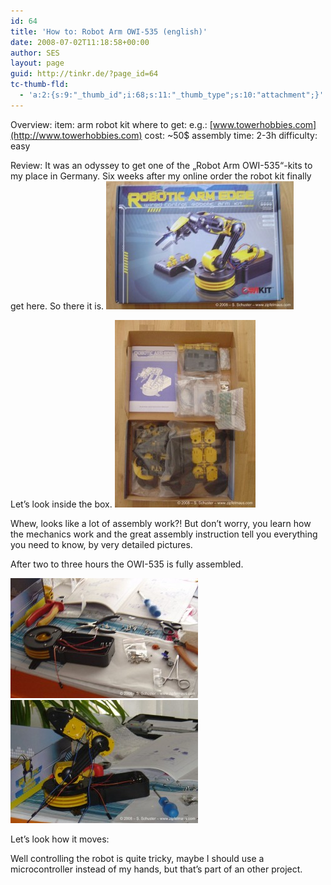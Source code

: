 ```yaml
---
id: 64
title: 'How to: Robot Arm OWI-535 (english)'
date: 2008-07-02T11:18:58+00:00
author: SES
layout: page
guid: http://tinkr.de/?page_id=64
tc-thumb-fld:
  - 'a:2:{s:9:"_thumb_id";i:68;s:11:"_thumb_type";s:10:"attachment";}'
---
```

Overview:
item: arm robot kit
where to get: e.g.: [www.towerhobbies.com](http://www.towerhobbies.com)
cost: ~50$
assembly time: 2-3h
difficulty: easy

Review:
It was an odyssey to get one of the &#8222;Robot Arm OWI-535&#8220;-kits to my place in Germany. Six weeks after my online order the robot kit finally get here. So there it is.
[<img loading="lazy" src="/assets/2008/07/verpackung-300x205.jpg" alt="" title="package shot" width="300" height="205" class="alignnone size-medium wp-image-65" />](/assets/2008/07/verpackung.jpg)

Let&#8217;s look inside the box.
[<img loading="lazy" src="/assets/2008/07/packung-225x300.jpg" alt="" title="items OWI-535" width="225" height="300" class="alignnone size-medium wp-image-66" />](/assets/2008/07/packung.jpg)

Whew, looks like a lot of assembly work?! But don&#8217;t worry, you learn how the mechanics work and the great assembly instruction tell you everything you need to know, by very detailed pictures.

After two to three hours the OWI-535 is fully assembled.

[<img loading="lazy" src="/assets/2008/07/aufbau2-300x192.jpg" alt="" title="assembly OWI-535" width="300" height="192" class="alignnone size-medium wp-image-67" />](/assets/2008/07/aufbau2.jpg)
[<img loading="lazy" src="/assets/2008/07/aufbau3-300x197.jpg" alt="" title="assembly OWI-535" width="300" height="197" class="alignnone size-medium wp-image-68" />](/assets/2008/07/aufbau3.jpg)

Let&#8217;s look how it moves:



Well controlling the robot is quite tricky, maybe I should use a microcontroller instead of my hands, but that&#8217;s part of an other project.
